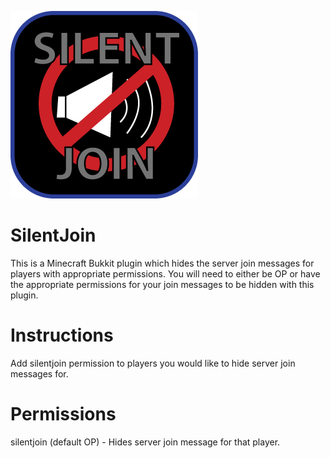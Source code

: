 ![SilentJoin](/SilentJoin-Logo.png?raw=true "SilentJoin")

SilentJoin
===========
This is a Minecraft Bukkit plugin which hides the server join messages for players with appropriate permissions.  You will need to either be OP or have the appropriate permissions for your join messages to be hidden with this plugin.

Instructions
===========
Add silentjoin permission to players you would like to hide server join messages for.


Permissions
===========
silentjoin (default OP) - Hides server join message for that player.
